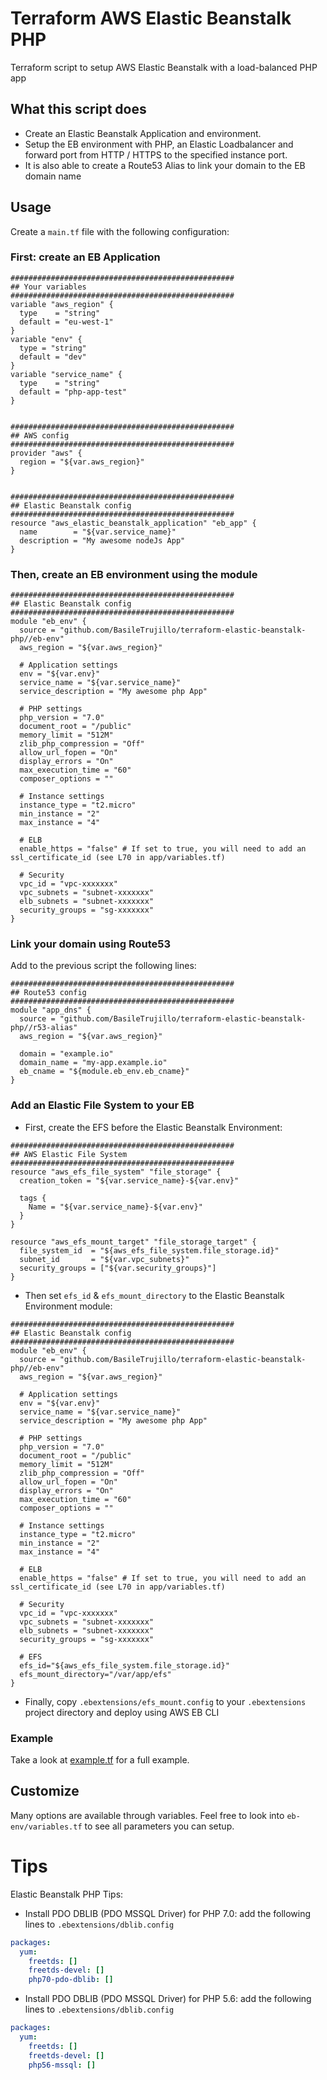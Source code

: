 # Terraform AWS Elastic Beanstalk PHP

Terraform script to setup AWS Elastic Beanstalk with a load-balanced PHP app

## What this script does

* Create an Elastic Beanstalk Application and environment.
* Setup the EB environment with PHP, an Elastic Loadbalancer and forward port from HTTP / HTTPS to the specified instance port.
* It is also able to create a Route53 Alias to link your domain to the EB domain name


## Usage

Create a `main.tf` file with the following configuration:

### First: create an EB Application

```hcl
##################################################
## Your variables
##################################################
variable "aws_region" {
  type    = "string"
  default = "eu-west-1"
}
variable "env" {
  type = "string"
  default = "dev"
}
variable "service_name" {
  type    = "string"
  default = "php-app-test"
}


##################################################
## AWS config
##################################################
provider "aws" {
  region = "${var.aws_region}"
}


##################################################
## Elastic Beanstalk config
##################################################
resource "aws_elastic_beanstalk_application" "eb_app" {
  name        = "${var.service_name}"
  description = "My awesome nodeJs App"
}
```

### Then, create an EB environment using the module

```hcl
##################################################
## Elastic Beanstalk config
##################################################
module "eb_env" {
  source = "github.com/BasileTrujillo/terraform-elastic-beanstalk-php//eb-env"
  aws_region = "${var.aws_region}"

  # Application settings
  env = "${var.env}"
  service_name = "${var.service_name}"
  service_description = "My awesome php App"
  
  # PHP settings
  php_version = "7.0"
  document_root = "/public"
  memory_limit = "512M"
  zlib_php_compression = "Off"
  allow_url_fopen = "On"
  display_errors = "On"
  max_execution_time = "60"
  composer_options = ""
  
  # Instance settings
  instance_type = "t2.micro"
  min_instance = "2"
  max_instance = "4"

  # ELB
  enable_https = "false" # If set to true, you will need to add an ssl_certificate_id (see L70 in app/variables.tf)

  # Security
  vpc_id = "vpc-xxxxxxx"
  vpc_subnets = "subnet-xxxxxxx"
  elb_subnets = "subnet-xxxxxxx"
  security_groups = "sg-xxxxxxx"
}
```

### Link your domain using Route53

Add to the previous script the following lines:

```hcl
##################################################
## Route53 config
##################################################
module "app_dns" {
  source = "github.com/BasileTrujillo/terraform-elastic-beanstalk-php//r53-alias"
  aws_region = "${var.aws_region}"

  domain = "example.io"
  domain_name = "my-app.example.io"
  eb_cname = "${module.eb_env.eb_cname}"
}
``` 

### Add an Elastic File System to your EB

* First, create the EFS before the Elastic Beanstalk Environment:
```hcl
##################################################
## AWS Elastic File System
##################################################
resource "aws_efs_file_system" "file_storage" {
  creation_token = "${var.service_name}-${var.env}"

  tags {
    Name = "${var.service_name}-${var.env}"
  }
}

resource "aws_efs_mount_target" "file_storage_target" {
  file_system_id  = "${aws_efs_file_system.file_storage.id}"
  subnet_id       = "${var.vpc_subnets}"
  security_groups = ["${var.security_groups}"]
}
```

* Then set `efs_id` & `efs_mount_directory` to the Elastic Beanstalk Environment module:
```hcl
##################################################
## Elastic Beanstalk config
##################################################
module "eb_env" {
  source = "github.com/BasileTrujillo/terraform-elastic-beanstalk-php//eb-env"
  aws_region = "${var.aws_region}"

  # Application settings
  env = "${var.env}"
  service_name = "${var.service_name}"
  service_description = "My awesome php App"
  
  # PHP settings
  php_version = "7.0"
  document_root = "/public"
  memory_limit = "512M"
  zlib_php_compression = "Off"
  allow_url_fopen = "On"
  display_errors = "On"
  max_execution_time = "60"
  composer_options = ""
  
  # Instance settings
  instance_type = "t2.micro"
  min_instance = "2"
  max_instance = "4"

  # ELB
  enable_https = "false" # If set to true, you will need to add an ssl_certificate_id (see L70 in app/variables.tf)

  # Security
  vpc_id = "vpc-xxxxxxx"
  vpc_subnets = "subnet-xxxxxxx"
  elb_subnets = "subnet-xxxxxxx"
  security_groups = "sg-xxxxxxx"
  
  # EFS
  efs_id="${aws_efs_file_system.file_storage.id}"
  efs_mount_directory="/var/app/efs"
}
```

* Finally, copy `.ebextensions/efs_mount.config` to your `.ebextensions` project directory and deploy using AWS EB CLI

### Example

Take a look at [example.tf](./example.tf) for a full example.

## Customize

Many options are available through variables. Feel free to look into `eb-env/variables.tf` to see all parameters you can setup.

# Tips

Elastic Beanstalk PHP Tips:

* Install PDO DBLIB (PDO MSSQL Driver) for PHP 7.0: add the following lines to `.ebextensions/dblib.config`

```yaml
packages:
  yum:
    freetds: []
    freetds-devel: []
    php70-pdo-dblib: []
```

* Install PDO DBLIB (PDO MSSQL Driver) for PHP 5.6: add the following lines to `.ebextensions/dblib.config`

```yaml
packages:
  yum:
    freetds: []
    freetds-devel: []
    php56-mssql: []
```